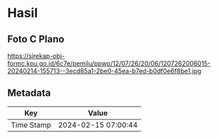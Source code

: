 # Hasil

## Foto C Plano

https://sirekap-obj-formc.kpu.go.id/6c7e/pemilu/ppwp/12/07/26/20/06/1207262006015-20240214-155713--3ecd85a1-2be0-45ea-b7ed-b0df0e6f8be1.jpg


## Metadata

| Key        | Value               |
| ---------- | ------------------- |
| Time Stamp | 2024-02-15 07:00:44 |



